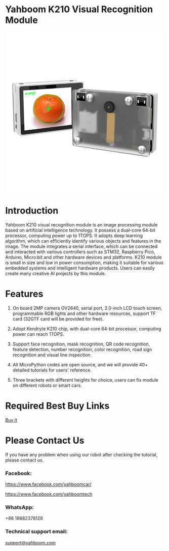 # Yahboom K210 Visual Recognition Module
![](https://github.com/YahboomTechnology/k210-module-EN/blob/main/Yahboom_K210_Module.jpg)
# Introduction
Yahboom K210 visual recognition module is an image processing module based on artificial intelligence technology. It possess a dual-core 64-bit processor, computing power up to 1TOPS. It adopts deep learning algorithm, which can efficiently identify various objects and features in the image. The module integrates a serial interface, which can be connected and interacted with various controllers such as STM32, Raspberry Pico, Arduino, Micro:bit and other hardware devices and platforms. K210 module is small in size and low in power consumption, making it suitable for various embedded systems and intelligent hardware products. Users can easily create many creative AI projects by this module.
# Features
1) On board 2MP camera OV2640, serial port, 2.0-inch LCD touch screen, programmable RGB lights and other hardware resources, support TF card (32GTF card will be provided for free).

2) Adopt Kendryte K210 chip, with dual-core 64-bit processor, computing power can reach 1TOPS.

3) Support face recognition, mask recognition, QR code recognition, feature detection, number recognition, color recognition, road sign recognition and visual line inspection.

4) All MicroPython codes are open source, and we will provide 40+ detailed tutorials for users' reference.

5) Three brackets with different heights for choice, users can fix module on different robots or smart cars.

# Required Best Buy Links
[Buy it](https://category.yahboom.net/products/k210-module)

# Please Contact Us
If you have any problem when using our robot after checking the tutorial, please contact us.

### Facebook: 
https://www.facebook.com/yahboomcar/ 
  
https://www.facebook.com/yahboomtech
### WhatsApp:
+86 18682378128

### Technical support email: 
support@yahboom.com

